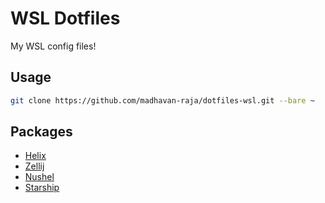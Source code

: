 # WSL Dotfiles

My WSL config files!

## Usage

```bash
git clone https://github.com/madhavan-raja/dotfiles-wsl.git --bare ~
```

## Packages

- [Helix](https://github.com/helix-editor/helix)
- [Zellij](https://github.com/zellij-org/zellij)
- [Nushel](https://github.com/nushell/nushell)
- [Starship](https://github.com/starship/starship)

